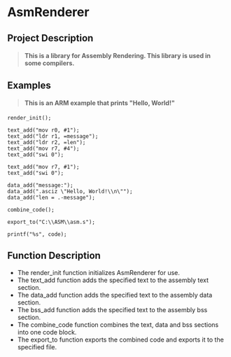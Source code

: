 # AsmRenderer
## Project Description
> #### This is a library for Assembly Rendering. This library is used in some compilers.
## Examples
> #### This is an ARM example that prints "Hello, World!"

```
render_init();

text_add("mov r0, #1");
text_add("ldr r1, =message");
text_add("ldr r2, =len");
text_add("mov r7, #4");
text_add("swi 0");

text_add("mov r7, #1");
text_add("swi 0");

data_add("message:");
data_add(".asciz \"Hello, World!\\n\"");
data_add("len = .-message");

combine_code();

export_to("C:\\ASM\\asm.s");

printf("%s", code);
```

## Function Description

- The render_init function initializes AsmRenderer for use.
- The text_add function adds the specified text to the assembly text section.
- The data_add function adds the specified text to the assembly data section.
- The bss_add function adds the specified text to the assembly bss section.
- The combine_code function combines the text, data and bss sections into one code block.
- The export_to function exports the combined code and exports it to the specified file.
